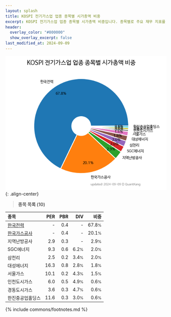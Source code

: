 ```yaml
---
layout: splash
title: KOSPI 전기가스업 업종 종목별 시가총액 비중
excerpt: KOSPI 전기가스업 업종 종목별 시가총액 비중입니다. 종목별로 주요 재무 지표를 함께 표시합니다.
header:
  overlay_color: "#800000"
  show_overlay_excerpt: false
last_modified_at: 2024-09-09
---
```



![KOSPI 전기가스업 업종 종목별 시가총액 비중](/stats/sector/images/kospi_업종_전기가스업_종목.png){: .align-center}


> **종목 목록 (10)**<a id="list"></a>

| **종목** | **PER** | **PBR** | **DIV** | **비중** |
| :------- | ------: | ------: | ------: | -------: |
| [한국전력](/015760/) | - | 0.4 | - | 67.8<small>%</small> |
| [한국가스공사](/036460/) | - | 0.4 | - | 20.1<small>%</small> |
| 지역난방공사 | 2.9 | 0.3 | - | 2.9<small>%</small> |
| SGC에너지 | 9.3 | 0.6 | 6.2<small>%</small> | 2.0<small>%</small> |
| 삼천리 | 2.5 | 0.2 | 3.4<small>%</small> | 2.0<small>%</small> |
| 대성에너지 | 16.3 | 0.8 | 2.8<small>%</small> | 1.8<small>%</small> |
| 서울가스 | 10.1 | 0.2 | 4.3<small>%</small> | 1.5<small>%</small> |
| 인천도시가스 | 6.0 | 0.5 | 4.9<small>%</small> | 0.6<small>%</small> |
| 경동도시가스 | 3.6 | 0.3 | 4.7<small>%</small> | 0.6<small>%</small> |
| 한진중공업홀딩스 | 11.6 | 0.3 | 3.0<small>%</small> | 0.6<small>%</small> |

{% include commons/footnotes.md %}